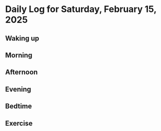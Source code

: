 # Daily Log for Saturday, February 15, 2025

## Waking up

## Morning

## Afternoon

## Evening

## Bedtime

## Exercise
